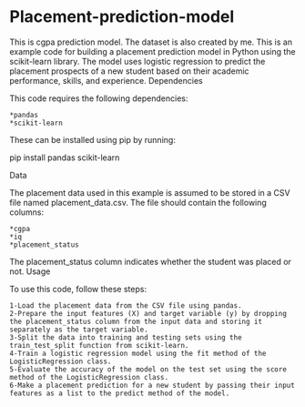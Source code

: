 # Placement-prediction-model
This is cgpa prediction model. The dataset is also created by me. 
This is an example code for building a placement prediction model in Python using the scikit-learn library. The model uses logistic regression to predict the placement prospects of a new student based on their academic performance, skills, and experience.
Dependencies

This code requires the following dependencies:

    *pandas
    *scikit-learn

These can be installed using pip by running:

pip install pandas scikit-learn

Data

The placement data used in this example is assumed to be stored in a CSV file named placement_data.csv. The file should contain the following columns:

    *cgpa
    *iq
    *placement_status

The placement_status column indicates whether the student was placed or not.
Usage

To use this code, follow these steps:

    1-Load the placement data from the CSV file using pandas.
    2-Prepare the input features (X) and target variable (y) by dropping the placement_status column from the input data and storing it separately as the target variable.
    3-Split the data into training and testing sets using the train_test_split function from scikit-learn.
    4-Train a logistic regression model using the fit method of the LogisticRegression class.
    5-Evaluate the accuracy of the model on the test set using the score method of the LogisticRegression class.
    6-Make a placement prediction for a new student by passing their input features as a list to the predict method of the model.
